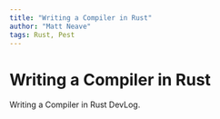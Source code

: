 ```yaml
---
title: "Writing a Compiler in Rust"
author: "Matt Neave"
tags: Rust, Pest
---
```


# Writing a Compiler in Rust

Writing a Compiler in Rust DevLog.

